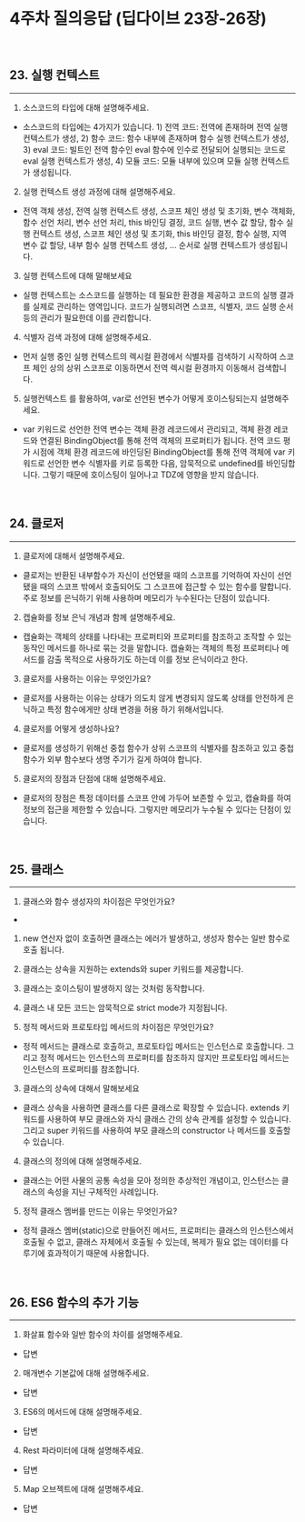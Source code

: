 # 4주차 질의응답 (딥다이브 23장-26장)

<br>

## 23. 실행 컨텍스트

---

1. 소스코드의 타입에 대해 설명해주세요.

- 소스코드의 타입에는 4가지가 있습니다. 1) 전역 코드: 전역에 존재하며 전역 실행 컨텍스트가 생성, 2) 함수 코드: 함수 내부에 존재하며 함수 실행 컨텍스트가 생성, 3) eval 코드: 빌트인 전역 함수인 eval 함수에 인수로 전달되어 실행되는 코드로 eval 실행 컨텍스트가 생성, 4) 모듈 코드: 모듈 내부에 있으며 모듈 실행 컨텍스트가 생성됩니다.

2. 실행 컨텍스트 생성 과정에 대해 설명해주세요.

- 전역 객체 생성, 전역 실행 컨텍스트 생성, 스코프 체인 생성 및 초기화, 변수 객체화, 함수 선언 처리, 변수 선언 처리, this 바인딩 결정, 코드 실행, 변수 값 할당, 함수 실행 컨텍스트 생성, 스코프 체인 생성 및 초기화, this 바인딩 결정, 함수 실행, 지역 변수 값 할당, 내부 함수 실행 컨텍스트 생성, ... 순서로 실행 컨텍스트가 생성됩니다.

3. 실행 컨텍스트에 대해 말해보세요

- 실행 컨텍스트는 소스코드를 실행하는 데 필요한 환경을 제공하고 코드의 실행 결과를 실제로 관리하는 영역입니다. 코드가 실행되려면 스코프, 식별자, 코드 실행 순서 등의 관리가 필요한데 이를 관리합니다.

4. 식별자 검색 과정에 대해 설명해주세요.

- 먼저 실행 중인 실행 컨텍스트의 렉시컬 환경에서 식별자를 검색하기 시작하여 스코프 체인 상의 상위 스코프로 이동하면서 전역 렉시컬 환경까지 이동해서 검색합니다.

5. 실행컨텍스트 를 활용하여, var로 선언된 변수가 어떻게 호이스팅되는지 설명해주세요.

- var 키워드로 선언한 전역 변수는 객체 환경 레코드에서 관리되고, 객체 환경 레코드와 연결된 BindingObject를 통해 전역 객체의 프로퍼티가 됩니다. 전역 코드 평가 시점에 객체 환경 레코드에 바인딩된 BindingObject를 통해 전역 객체에 var 키워드로 선언한 변수 식별자를 키로 등록한 다음, 암묵적으로 undefined를 바인딩합니다. 그렇기 때문에 호이스팅이 일어나고 TDZ에 영향을 받지 않습니다.

<br>

## 24. 클로저

---

1. 클로저에 대해서 설명해주세요.

- 클로저는 반환된 내부함수가 자신이 선언됐을 때의 스코프를 기억하여 자신이 선언됐을 때의 스코프 밖에서 호출되어도 그 스코프에 접근할 수 있는 함수를 말합니다. 주로 정보를 은닉하기 위해 사용하며 메모리가 누수된다는 단점이 있습니다.

2. 캡슐화를 정보 은닉 개념과 함께 설명해주세요.

- 캡슐화는 객체의 상태를 나타내는 프로퍼티와 프로퍼티를 참조하고 조작할 수 있는 동작인 메서드를 하나로 묶는 것을 말합니다. 캡슐화는 객체의 특정 프로퍼티나 메서드를 감출 목적으로 사용하기도 하는데 이를 정보 은닉이라고 한다.

3. 클로저를 사용하는 이유는 무엇인가요?

- 클로저를 사용하는 이유는 상태가 의도치 않게 변경되지 않도록 상태를 안전하게 은닉하고 특정 함수에게만 상태 변경을 허용 하기 위해서입니다.

4. 클로저를 어떻게 생성하나요?

- 클로저를 생성하기 위해선 중첩 함수가 상위 스코프의 식별자를 참조하고 있고 중첩 함수가 외부 함수보다 생명 주기가 길게 하여야 합니다.

5. 클로저의 장점과 단점에 대해 설명해주세요.

- 클로저의 장점은 특정 데이터를 스코프 안에 가두어 보존할 수 있고, 캡슐화를 하여 정보의 접근을 제한할 수 있습니다. 그렇지만 메모리가 누수될 수 있다는 단점이 있습니다.

<br>

## 25. 클래스

---

1. 클래스와 함수 생성자의 차이점은 무엇인가요?

-

1. new 연산자 없이 호출하면 클래스는 에러가 발생하고, 생성자 함수는 일반 함수로 호출 됩니다.
2. 클래스는 상속을 지원하는 extends와 super 키워드를 제공합니다.
3. 클래스는 호이스팅이 발생하지 않는 것처럼 동작합니다.
4. 클래스 내 모든 코드는 암묵적으로 strict mode가 지정됩니다.

5. 정적 메서드와 프로토타입 메서드의 차이점은 무엇인가요?

- 정적 메서드는 클래스로 호출하고, 프로토타입 메서드는 인스턴스로 호출합니다. 그리고 정적 메서드는 인스턴스의 프로퍼티를 참조하지 않지만 프로토타입 메서드는 인스턴스의 프로퍼티를 참조합니다.

3. 클래스의 상속에 대해서 말해보세요

- 클래스 상속을 사용하면 클래스를 다른 클래스로 확장할 수 있습니다. extends 키워드를 사용하여 부모 클래스와 자식 클래스 간의 상속 관계를 설정할 수 있습니다. 그리고 super 키워드를 사용하여 부모 클래스의 constructor 나 메서드를 호출할 수 있습니다.

4. 클래스의 정의에 대해 설명해주세요.

- 클래스는 어떤 사물의 공통 속성을 모아 정의한 추상적인 개념이고, 인스턴스는 클래스의 속성을 지닌 구체적인 사례입니다.

5. 정적 클래스 멤버를 만드는 이유는 무엇인가요?

- 정적 클래스 멤버(static)으로 만들어진 메서드, 프로퍼티는 클래스의 인스턴스에서 호출될 수 없고, 클래스 자체에서 호출될 수 있는데, 복제가 필요 없는 데이터를 다루기에 효과적이기 때문에 사용합니다.

<br>

## 26. ES6 함수의 추가 기능

---

1. 화살표 함수와 일반 함수의 차이를 설명해주세요.

- 답변

2. 매개변수 기본값에 대해 설명해주세요.

- 답변

3. ES6의 메서드에 대해 설명해주세요.

- 답변

4. Rest 파라미터에 대해 설명해주세요.

- 답변

5. Map 오브젝트에 대해 설명해주세요.

- 답변
